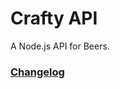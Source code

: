 # Crafty API

A Node.js API for Beers.

### [Changelog](https://github.com/jameshamann/crafty-api/blob/master/CHANGELOG.md:)
